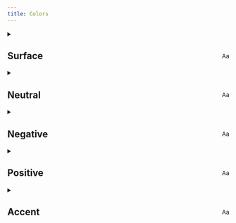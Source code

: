 ```yaml
---
title: Colors
---
```


<section class="page-colors">

  <details>
    <summary>
      <h2>
        Surface
        <span class="palette">
          <span class="surface-1"><small>A<span>a</span></small></span>
          <span class="surface-2"></span>
          <span class="surface-3"></span>
          <span class="surface-4"></span>
          <span class="surface-5"></span>
        </span>
      </h2>
    </summary>
    <p class="surface-1">--color-surface-1</p>
    <p class="surface-2">--color-surface-2</p>
    <p class="surface-3">--color-surface-3</p>
    <p class="surface-4">--color-surface-4</p>
    <p class="surface-5">--color-surface-5</p>
  </details>

  <details>
    <summary>
      <h2>
        Neutral
        <span class="palette">
          <span class="neutral-1">
            <small>
              A<span>a</span>
            </small>
          </span>
          <span class="neutral-2"></span>
          <span class="neutral-3"></span>
          <span class="neutral-4"></span>
          <span class="neutral-5"></span>
        </span>
      </h2>
    </summary>
    <p class="neutral-1">--color-neutral-1</p>
    <p class="neutral-2">--color-neutral-2</p>
    <p class="neutral-3">--color-neutral-3</p>
    <p class="neutral-4">--color-neutral-4</p>
    <p class="neutral-5">--color-neutral-5</p>
  </details>

  <details>
    <summary>
      <h2>
        Negative
        <span class="palette">
          <span class="negative-1">
            <small>
              A<span>a</span>
            </small>
          </span>
          <span class="negative-2"></span>
          <span class="negative-3"></span>
          <span class="negative-4"></span>
          <span class="negative-5"></span>
        </span>
      </h2>
    </summary>
    <p class="negative-1">--color-negative-1</p>
    <p class="negative-2">--color-negative-2</p>
    <p class="negative-3">--color-negative-3</p>
    <p class="negative-4">--color-negative-4</p>
    <p class="negative-5">--color-negative-5</p>
  </details>

  <details>
    <summary>
      <h2>
        Positive
        <span class="palette">
          <span class="positive-1">
            <small>
              A<span>a</span>
            </small>
          </span>
          <span class="positive-2"></span>
          <span class="positive-3"></span>
          <span class="positive-4"></span>
          <span class="positive-5"></span>
        </span>
      </h2>
    </summary>
    <p class="positive-1">--color-positive-1</p>
    <p class="positive-2">--color-positive-2</p>
    <p class="positive-3">--color-positive-3</p>
    <p class="positive-4">--color-positive-4</p>
    <p class="positive-5">--color-positive-5</p>
  </details>

  <details>
    <summary>
      <h2>
        Accent
        <span class="palette">
          <span class="accent-1">
            <small>
              A<span>a</span>
            </small>
          </span>
          <span class="accent-2"></span>
          <span class="accent-3"></span>
          <span class="accent-4"></span>
          <span class="accent-5"></span>
        </span>
      </h2>
    </summary>
    <p class="accent-1">--color-accent-1</p>
    <p class="accent-2">--color-accent-2</p>
    <p class="accent-3">--color-accent-3</p>
    <p class="accent-4">--color-accent-4</p>
    <p class="accent-5">--color-accent-5</p>
  </details>

</section>

<style>
.page-colors {
  & p {
    --color-border: color-mix(
      in oklab,
      var(--color),
      15% CanvasText
    );

    display: flex;
    align-items: center;
    column-gap: var(--column-gap-1);
    padding-block: calc(0.5 * var(--space-block-1));
  }

  & p::before {
    content: '';
    height: var(--line-height-1);
    aspect-ratio: var(--ratio-square);
    background-color: var(--color);
    border-radius: var(--border-radius-2);
    border: var(--border-width-1) solid var(--color-border);
  }

  & details > p:not(:last-child) {
    border-block-end: var(--border-width-1) solid var(--color-surface-2);
  }

  & h2 {
    margin-inline-end: auto;
    display: flex;
    align-items: center;
    justify-content: space-between;
    flex-grow: 1;

    & .palette {
      --space-multiplier: 0.35;

      display: flex;
      column-gap: var(--column-gap-1);
      padding-inline-end: var(--padding-inline-4);

      & > span {
        --color-border: color-mix(
          in oklab,
          var(--color),
          15% CanvasText
        );

        display: grid;
        place-content: center;

        background-color: var(--color);

        height: var(--line-height-1);
        aspect-ratio: var(--ratio-square);
        background-color: var(--color);
        border-radius: var(--border-radius-2);
        border: var(--border-width-1) solid var(--color-border);
        font-size: medium;
        font-weight: normal;
      }
    }
  }
}

  /* colors surface */

  .surface-1 {
    --color: var(--color-surface-1);
  }

  .surface-2 {
    --color: var(--color-surface-2);
  }

  .surface-3 {
    --color: var(--color-surface-3);
  }

  .surface-4 {
    --color: var(--color-surface-4);
  }

  .surface-5 {
    --color: var(--color-surface-5);
  }

  /* color neutral */

  .neutral-1 {
    --color: var(--color-neutral-1);
  }

  .neutral-2 {
    --color: var(--color-neutral-2);
  }

  .neutral-3 {
    --color: var(--color-neutral-3);
  }

  .neutral-4 {
    --color: var(--color-neutral-4);
  }

  .neutral-5 {
    --color: var(--color-neutral-5);
  }

  /* color positive */

  .positive-1 {
    --color: var(--color-positive-1);
  }

  .positive-2 {
    --color: var(--color-positive-2);
  }

  .positive-3 {
    --color: var(--color-positive-3);
  }

  .positive-4 {
    --color: var(--color-positive-4);
  }

  .positive-5 {
    --color: var(--color-positive-5);
  }

  /* color negative */

  .negative-1 {
    --color: var(--color-negative-1);
  }

  .negative-2 {
    --color: var(--color-negative-2);
  }

  .negative-3 {
    --color: var(--color-negative-3);
  }

  .negative-4 {
    --color: var(--color-negative-4);
  }

  .negative-5 {
    --color: var(--color-negative-5);
  }

  /* color accent */

  .accent-1 {
    --color: var(--color-accent-1);
  }

  .accent-2 {
    --color: var(--color-accent-2);
  }

  .accent-3 {
    --color: var(--color-accent-3);
  }

  .accent-4 {
    --color: var(--color-accent-4);
  }

  .accent-5 {
    --color: var(--color-accent-5);
  }

</style>
